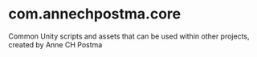 # com.annechpostma.core
Common Unity scripts and assets that can be used within other projects, created by Anne CH Postma
